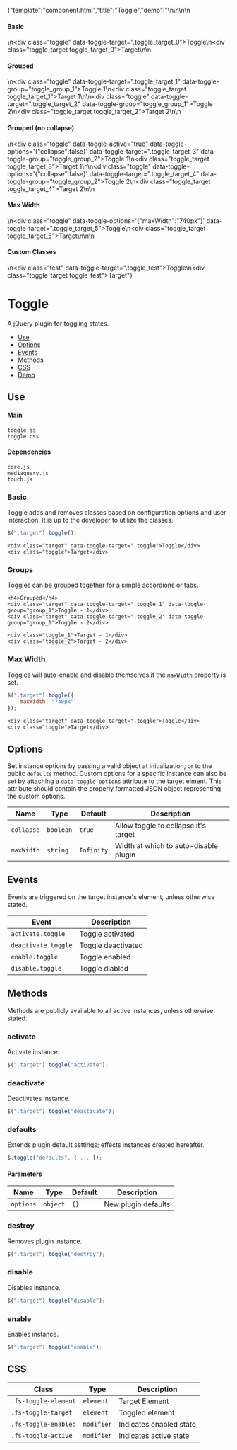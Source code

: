 {"template":"component.html","title":"Toggle","demo":"<style>\n\t.toggle.fs-toggle-enabled { color: #393b3f; }\n\t.toggle.fs-toggle-active { color: #c65032; }\n\n\t.toggle_target { background: #c65032; border-radius: 3px; color: #fff; height: 50px; line-height: 50px; margin: 10px 0; text-align: center; width: 100%; }\n\t.toggle_target.fs-toggle-enabled.fs-toggle-target { display: none; }\n\t.toggle_target.fs-toggle-enabled.fs-toggle-active { display: block; }\n</style>\n\n<script>\n\t$(function() {\n\t\t$(\".toggle\").toggle();\n\n\t\t// test custom classes\n\t\t$(\".test\").toggle({\n\t\t\tclasses: {\n\t\t\t\ttarget  : \".fs-navigtation-target\",\n\t\t\t\tenabled : \".fs-navigtation-enabled\",\n\t\t\t\tactive  : \".fs-navigtation-active\",\n\t\t\t\traw: {\n\t\t\t\t\ttarget  : \"fs-navigtation-target\",\n\t\t\t\t\tenabled : \"fs-navigtation-enabled\",\n\t\t\t\t\tactive  : \"fs-navigtation-active\"\n\t\t\t\t}\n\t\t\t}\n\t\t});\n\t});\n</script>\n\n<h4>Basic</h4>\n<div class=\"toggle\" data-toggle-target=\".toggle_target_0\">Toggle</div>\n<div class=\"toggle_target toggle_target_0\">Target</div>\n\n<h4>Grouped</h4>\n<div class=\"toggle\" data-toggle-target=\".toggle_target_1\" data-toggle-group=\"toggle_group_1\">Toggle 1</div>\n<div class=\"toggle_target toggle_target_1\">Target 1</div>\n\n<div class=\"toggle\" data-toggle-target=\".toggle_target_2\" data-toggle-group=\"toggle_group_1\">Toggle 2</div>\n<div class=\"toggle_target toggle_target_2\">Target 2</div>\n\n<h4>Grouped (no collapse)</h4>\n<div class=\"toggle\" data-toggle-active=\"true\" data-toggle-options='{\"collapse\":false}' data-toggle-target=\".toggle_target_3\" data-toggle-group=\"toggle_group_2\">Toggle 1</div>\n<div class=\"toggle_target toggle_target_3\">Target 1</div>\n\n<div class=\"toggle\" data-toggle-options='{\"collapse\":false}' data-toggle-target=\".toggle_target_4\" data-toggle-group=\"toggle_group_2\">Toggle 2</div>\n<div class=\"toggle_target toggle_target_4\">Target 2</div>\n\n<h4>Max Width</h4>\n<div class=\"toggle\" data-toggle-options='{\"maxWidth\":\"740px\"}' data-toggle-target=\".toggle_target_5\">Toggle</div>\n<div class=\"toggle_target toggle_target_5\">Target</div>\n\n<!-- test custom classes -->\n<h4>Custom Classes</h4>\n<div class=\"test\" data-toggle-target=\".toggle_test\">Toggle</div>\n<div class=\"toggle_target toggle_test\">Target</div>"}

# Toggle

A jQuery plugin for toggling states.

* [Use](#use)
* [Options](#options)
* [Events](#events)
* [Methods](#methods)
* [CSS](#css)
* [Demo](#demo)

## Use 

#### Main

```markup
toggle.js
toggle.css
```

#### Dependencies

```markup
core.js
mediaquery.js
touch.js
```

### Basic

Toggle adds and removes classes based on configuration options and user interaction. It is up to the developer to utilize the classes.

```javascript
$(".target").toggle();
```

```markup
<div class="target" data-toggle-target=".toggle">Toggle</div>
<div class="toggle">Target</div>
```

### Groups

Toggles can be grouped together for a simple accordions or tabs.

```markup
<h4>Grouped</h4>
<div class="target" data-toggle-target=".toggle_1" data-toggle-group="group_1">Toggle - 1</div>
<div class="target" data-toggle-target=".toggle_2" data-toggle-group="group_1">Toggle - 2</div>

<div class="toggle_1">Target - 1</div>
<div class="toggle_2">Target - 2</div>
```

### Max Width

Toggles will auto-enable and disable themselves if the `maxWidth` property is set.

```javascript
$(".target").toggle({
	maxWidth: "740px"
});
```

```markup
<div class="target" data-toggle-target=".toggle">Toggle</div>
<div class="toggle">Target</div>
```


## Options

Set instance options by passing a valid object at initialization, or to the public `defaults` method. Custom options for a specific instance can also be set by attaching a `data-toggle-options` attribute to the target elment. This attribute should contain the properly formatted JSON object representing the custom options.

| Name | Type | Default | Description |
| --- | --- | --- | --- |
| `collapse` | `boolean` | `true` | Allow toggle to collapse it's target |
| `maxWidth` | `string` | `Infinity` | Width at which to auto-disable plugin |

## Events

Events are triggered on the target instance's element, unless otherwise stated.

| Event | Description |
| --- | --- |
| `activate.toggle` | Toggle activated |
| `deactivate.toggle` | Toggle deactivated |
| `enable.toggle` | Toggle enabled |
| `disable.toggle` | Toggle diabled |

## Methods

Methods are publicly available to all active instances, unless otherwise stated.

### activate

Activate instance.

```javascript
$(".target").toggle("activate");
```

### deactivate

Deactivates instance.

```javascript
$(".target").toggle("deactivate");
```

### defaults

Extends plugin default settings; effects instances created hereafter.

```javascript
$.toggle("defaults", { ... });
```

#### Parameters

| Name | Type | Default | Description |
| --- | --- | --- | --- |
| `options` | `object` | `{}` | New plugin defaults |

### destroy

Removes plugin instance.

```javascript
$(".target").toggle("destroy");
```

### disable

Disables instance.

```javascript
$(".target").toggle("disable");
```

### enable

Enables instance.

```javascript
$(".target").toggle("enable");
```

## CSS

| Class | Type | Description |
| --- | --- | --- |
| `.fs-toggle-element` | `element` | Target Element |
| `.fs-toggle-target` | `element` | Toggled element |
| `.fs-toggle-enabled` | `modifier` | Indicates enabled state |
| `.fs-toggle-active` | `modifier` | Indicates active state |

